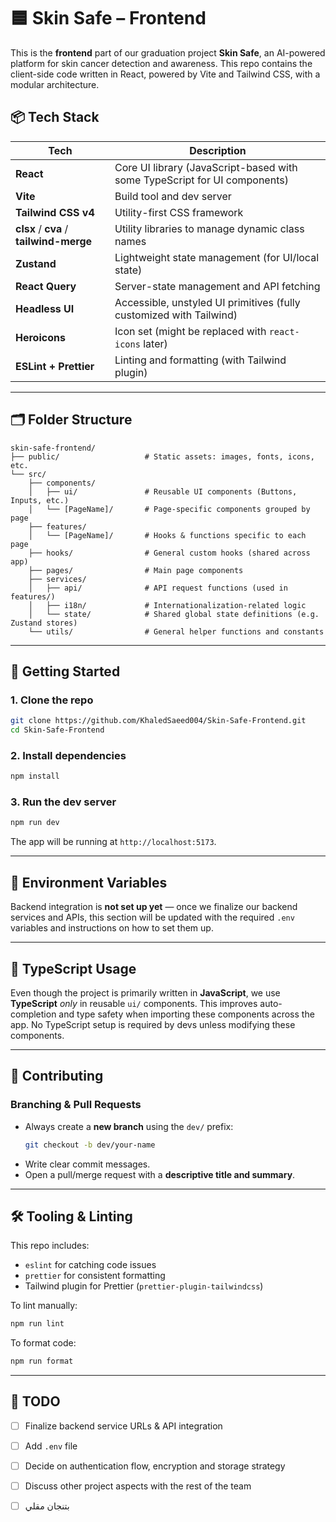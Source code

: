 # 🟦 Skin Safe – Frontend

This is the **frontend** part of our graduation project **Skin Safe**, an AI-powered platform for skin cancer detection and awareness. This repo contains the client-side code written in React, powered by Vite and Tailwind CSS, with a modular architecture.

## 📦 Tech Stack

| Tech                                    | Description                                                               |
| --------------------------------------- | ------------------------------------------------------------------------- |
| **React**                               | Core UI library (JavaScript-based with some TypeScript for UI components) |
| **Vite**                                | Build tool and dev server                                                 |
| **Tailwind CSS v4**                     | Utility-first CSS framework                                               |
| **clsx** / **cva** / **tailwind-merge** | Utility libraries to manage dynamic class names                           |
| **Zustand**                             | Lightweight state management (for UI/local state)                         |
| **React Query**                         | Server-state management and API fetching                                  |
| **Headless UI**                         | Accessible, unstyled UI primitives (fully customized with Tailwind)       |
| **Heroicons**                           | Icon set (might be replaced with `react-icons` later)                     |
| **ESLint + Prettier**                   | Linting and formatting (with Tailwind plugin)                             |

---

## 🗂 Folder Structure

```
skin-safe-frontend/
├── public/                   # Static assets: images, fonts, icons, etc.
└── src/
    ├── components/
    │   ├── ui/               # Reusable UI components (Buttons, Inputs, etc.)
    │   └── [PageName]/       # Page-specific components grouped by page
    ├── features/
    │   └── [PageName]/       # Hooks & functions specific to each page
    ├── hooks/                # General custom hooks (shared across app)
    ├── pages/                # Main page components
    ├── services/
    │   ├── api/              # API request functions (used in features/)
    │   ├── i18n/             # Internationalization-related logic
    │   └── state/            # Shared global state definitions (e.g. Zustand stores)
    └── utils/                # General helper functions and constants
```

---

## 🚀 Getting Started

### 1. Clone the repo

```bash
git clone https://github.com/KhaledSaeed004/Skin-Safe-Frontend.git
cd Skin-Safe-Frontend
```

### 2. Install dependencies

```bash
npm install
```

### 3. Run the dev server

```bash
npm run dev
```

The app will be running at `http://localhost:5173`.

---

## 🔐 Environment Variables

Backend integration is **not set up yet** — once we finalize our backend services and APIs, this section will be updated with the required `.env` variables and instructions on how to set them up.

---

## 🧪 TypeScript Usage

Even though the project is primarily written in **JavaScript**, we use **TypeScript** _only_ in reusable `ui/` components. This improves auto-completion and type safety when importing these components across the app. No TypeScript setup is required by devs unless modifying these components.

---

## 🌱 Contributing

### Branching & Pull Requests

- Always create a **new branch** using the `dev/` prefix:
  ```bash
  git checkout -b dev/your-name
  ```
- Write clear commit messages.
- Open a pull/merge request with a **descriptive title and summary**.

---

## 🛠 Tooling & Linting

This repo includes:

- `eslint` for catching code issues
- `prettier` for consistent formatting
- Tailwind plugin for Prettier (`prettier-plugin-tailwindcss`)

To lint manually:

```bash
npm run lint
```

To format code:

```bash
npm run format
```

---

## 🧩 TODO

- [ ] Finalize backend service URLs & API integration
- [ ] Add `.env` file
- [ ] Decide on authentication flow, encryption and storage strategy
- [ ] Discuss other project aspects with the rest of the team
- [ ] بتنجان مقلي


